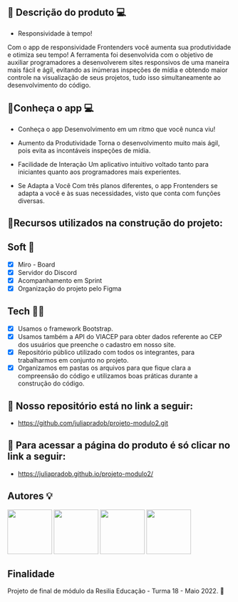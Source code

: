 ## 📍 Descrição do produto 💻

- Responsividade à tempo!

Com o app de responsividade Frontenders você aumenta sua produtividade e otimiza seu tempo! A ferramenta foi desenvolvida com o objetivo de auxiliar programadores a desenvolverem sites responsivos de uma maneira mais fácil e ágil, evitando as inúmeras inspeções de mídia e obtendo maior controle na visualização de seus projetos, tudo isso simultaneamente ao desenvolvimento do código.


## 📍Conheça o app 💻

- Conheça o app
Desenvolvimento em um ritmo que você nunca viu!

- Aumento da Produtividade
Torna o desenvolvimento muito mais ágil, pois evita as incontáveis inspeções de mídia.

- Facilidade de Interação
Um aplicativo intuitivo voltado tanto para iniciantes quanto aos programadores mais experientes.

- Se Adapta a Você
Com três planos diferentes, o app Frontenders se adapta a você e às suas necessidades, visto que conta com funções diversas.

## 📍Recursos utilizados na construção do projeto:

## Soft 💜
- [x] Miro - Board
- [x] Servidor do Discord
- [x] Acompanhamento em Sprint
- [x] Organização do projeto pelo Figma

## Tech 🎯🧩
- [x] Usamos o framework Bootstrap.
- [x] Usamos também a API do VIACEP para obter dados referente ao CEP dos usuários que preenche o cadastro em nosso site.
- [x] Repositório público utilizado com todos os integrantes, para trabalharmos em conjunto no projeto. 
- [x] Organizamos em pastas os arquivos para que fique clara a compreensão do código e utilizamos boas práticas durante a construção do código. 

## 📍 Nosso repositório está no link a seguir:
- https://github.com/juliapradob/projeto-modulo2.git

## 📍 Para acessar a página do produto é só clicar no link a seguir:
- https://juliapradob.github.io/projeto-modulo2/

## Autores 💡

<img src="https://avatars.githubusercontent.com/u/56942567?v=4" width=100/> <img src="https://avatars.githubusercontent.com/u/99263001?v=4" width=100/> <img src="https://avatars.githubusercontent.com/u/79461028?v=4" width=100/> <img src="https://media-exp1.licdn.com/dms/image/C4E03AQFpp9s1_y8BEA/profile-displayphoto-shrink_800_800/0/1642375242443?e=1658966400&v=beta&t=pKD03kkDLBaYZSL95BHS9am95AZLO1ln4W72jG43H18" width=100/> 

## Finalidade
Projeto de final de módulo da Resilia Educação - Turma 18 - Maio 2022. 💛
